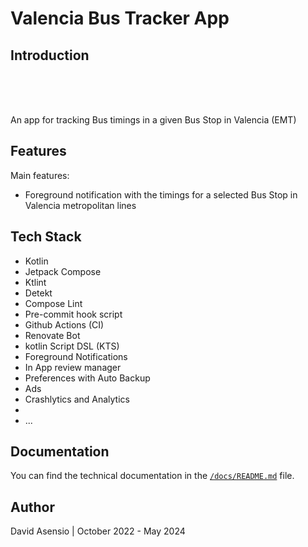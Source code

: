 # Valencia Bus Tracker App

## Introduction
<br/>
<!-- img src="./valenciabustracker_tour.gif" width="300" title="ValenBus Tracker - Tour" /-->
<br/>
<br/>

An app for tracking Bus timings in a given Bus Stop in Valencia (EMT)

## Features
Main features:

- Foreground notification with the timings for a selected Bus Stop in Valencia metropolitan lines

## Tech Stack
- Kotlin
- Jetpack Compose
- Ktlint
- Detekt
- Compose Lint
- Pre-commit hook script
- Github Actions (CI)
- Renovate Bot
- kotlin Script DSL (KTS)
- Foreground Notifications
- In App review manager
- Preferences with Auto Backup
- Ads
- Crashlytics and Analytics
- 
- ...

## Documentation
You can find the technical documentation in the [`/docs/README.md`](docs/README.md) file.

## Author
David Asensio | October 2022 - May 2024
